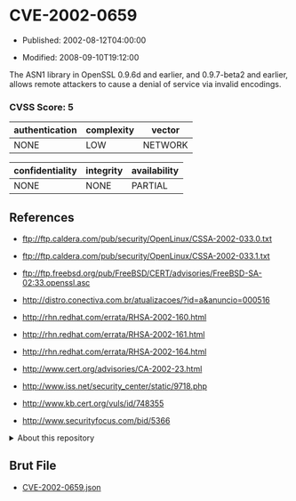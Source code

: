 # CVE-2002-0659

- Published: 2002-08-12T04:00:00

- Modified: 2008-09-10T19:12:00

The ASN1 library in OpenSSL 0.9.6d and earlier, and 0.9.7-beta2 and earlier, allows remote attackers to cause a denial of service via invalid encodings.

### CVSS Score: **5**

| authentication | complexity | vector |
| --- | --- | --- |
| NONE | LOW | NETWORK |

| confidentiality | integrity | availability |
| --- | --- | --- |
| NONE | NONE | PARTIAL |

## References

* ftp://ftp.caldera.com/pub/security/OpenLinux/CSSA-2002-033.0.txt

* ftp://ftp.caldera.com/pub/security/OpenLinux/CSSA-2002-033.1.txt

* ftp://ftp.freebsd.org/pub/FreeBSD/CERT/advisories/FreeBSD-SA-02:33.openssl.asc

* http://distro.conectiva.com.br/atualizacoes/?id=a&anuncio=000516

* http://rhn.redhat.com/errata/RHSA-2002-160.html

* http://rhn.redhat.com/errata/RHSA-2002-161.html

* http://rhn.redhat.com/errata/RHSA-2002-164.html

* http://www.cert.org/advisories/CA-2002-23.html

* http://www.iss.net/security_center/static/9718.php

* http://www.kb.cert.org/vuls/id/748355

* http://www.securityfocus.com/bid/5366

<details>
<summary>About this repository</summary> 

  This repository is part of the project [Live Hack CVE](https://github.com/Live-Hack-CVE). Main website can be found [www.live-hack.org](https://www.live-hack.org) 
  
  Made by [Sn0wAlice](https://github.com/Sn0wAlice) for the people that care about security and need to have a feed of the latest CVEs. Hope you enjoy it, don't forget to star the repo and follow me on [Twitter](https://twitter.com/Sn0wAlice) and [Github](https://github.com/Sn0wAlice). And that is my [personnal website](https://www.alice-snow.me/)

  - [Home Page](https://github.com/Live-Hack-CVE)
  - [Framework](https://github.com/Live-Hack-CVE/cve-framework)
  - [CVE database](https://github.com/Live-Hack-CVE/full_database)
  - [Changelog](https://github.com/Live-Hack-CVE/Changelog)
</details>

## Brut File

* [CVE-2002-0659.json](https://raw.githubusercontent.com/Live-Hack-CVE/full_database/main/cves/2002/CVE-2002-0659.json)

